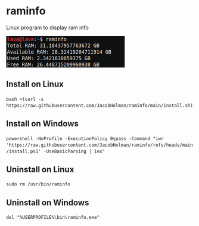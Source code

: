 # raminfo
Linux program to display ram info

<img src="https://raw.githubusercontent.com/JacobHolman/raminfo/main/preview.png">

## Install on Linux

`bash <(curl -s https://raw.githubusercontent.com/JacobHolman/raminfo/main/install.sh)`

## Install on Windows

`powershell -NoProfile -ExecutionPolicy Bypass -Command "iwr 'https://raw.githubusercontent.com/JacobHolman/raminfo/refs/heads/main/install.ps1' -UseBasicParsing | iex"`

## Uninstall on Linux

`sudo rm /usr/bin/raminfo`

## Uninstall on Windows

`del "%USERPROFILE%\bin\raminfo.exe"`
